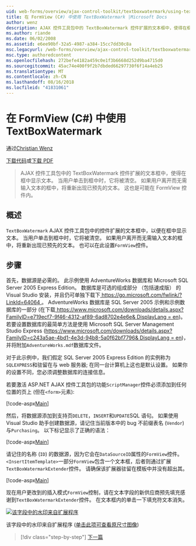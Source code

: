 ```yaml
---
uid: web-forms/overview/ajax-control-toolkit/textboxwatermark/using-textboxwatermark-in-a-formview-cs
title: 在 FormView (C#) 中使用 TextBoxWatermark |Microsoft Docs
author: wenz
description: AJAX 控件工具包中的 TextBoxWatermark 控件扩展的文本框中，使得在框中显示文本。 当用户单击到框中，它我...
ms.author: riande
ms.date: 06/02/2008
ms.assetid: e6ee90bf-32a5-4987-a384-15cc7dd30c8a
msc.legacyurl: /web-forms/overview/ajax-control-toolkit/textboxwatermark/using-textboxwatermark-in-a-formview-cs
msc.type: authoredcontent
ms.openlocfilehash: 272befe4182a459c0e1f3b6668d252d9ba4715d0
ms.sourcegitcommit: 45ac74e400f9f2b7dbded66297730f6f14a4eb25
ms.translationtype: MT
ms.contentlocale: zh-CN
ms.lasthandoff: 08/16/2018
ms.locfileid: "41831061"
---
```

<a name="using-textboxwatermark-in-a-formview-c"></a>在 FormView (C#) 中使用 TextBoxWatermark
====================
通过[Christian Wenz](https://github.com/wenz)

[下载代码](http://download.microsoft.com/download/9/3/f/93f8daea-bebd-4821-833b-95205389c7d0/TextBoxWatermark1.cs.zip)或[下载 PDF](http://download.microsoft.com/download/b/6/a/b6ae89ee-df69-4c87-9bfb-ad1eb2b23373/textboxwatermark1CS.pdf)

> AJAX 控件工具包中的 TextBoxWatermark 控件扩展的文本框中，使得在框中显示文本。 当用户单击到框中时，它将被清空。 如果用户离开而无需输入文本的框中，将重新出现已预先的文本。 这也是可能在 FormView 控件内。


## <a name="overview"></a>概述

`TextBoxWatermark` AJAX 控件工具包中的控件扩展的文本框中，以便在框中显示文本。 当用户单击到框中时，它将被清空。 如果用户离开而无需输入文本的框中，将重新出现已预先的文本。 也可以在此设置`FormView`控件。

## <a name="steps"></a>步骤

首先，数据源是必需的。 此示例使用 AdventureWorks 数据库和 Microsoft SQL Server 2005 Express Edition。 数据库是可选的组成部分 （包括速成版） 的 Visual Studio 安装，并且仍可单独下载下[ https://go.microsoft.com/fwlink/?LinkId=64064 ](https://go.microsoft.com/fwlink/?LinkId=64064)。 AdventureWorks 数据库是 SQL Server 2005 示例和示例数据库的一部分 (在下载[ https://www.microsoft.com/downloads/details.aspx?FamilyID=e719ecf7-9f46-4312-af89-6ad8702e4e6e&amp; DisplayLang = en](https://www.microsoft.com/downloads/details.aspx?FamilyID=e719ecf7-9f46-4312-af89-6ad8702e4e6e&amp;DisplayLang=en))。 若要设置数据库的最简单方法是使用 Microsoft SQL Server Management Studio Express ([https://www.microsoft.com/downloads/details.aspx?FamilyID=c243a5ae-4bd1-4e3d-94b8-5a0f62bf7796&amp; DisplayLang = en](https://www.microsoft.com/downloads/details.aspx?FamilyID=c243a5ae-4bd1-4e3d-94b8-5a0f62bf7796&amp;DisplayLang=en))，并将附加`AdventureWorks.mdf`数据库文件。

对于此示例中，我们假定 SQL Server 2005 Express Edition 的实例称为`SQLEXPRESS`和驻留在与 web 服务器; 在同一台计算机上这也是默认设置。 如果你的设置不同，您必须调整数据库的连接信息。

若要激活 ASP.NET AJAX 控件工具包的功能`ScriptManager`控件必须添加到任何位置的页上 (但在`<form>`元素):

[!code-aspx[Main](using-textboxwatermark-in-a-formview-cs/samples/sample1.aspx)]

然后，将数据源添加到支持页`DELETE`，`INSERT`和`UPDATE`SQL 语句。 如果使用 Visual Studio 助手创建数据源，请记住当前版本中的 bug 不前缀表名 (`Vendor`) 与`Purchasing`。 以下标记显示了正确的语法：

[!code-aspx[Main](using-textboxwatermark-in-a-formview-cs/samples/sample2.aspx)]

请记住的名称 (`ID`) 的数据源，因为它会在`DataSourceID`属性的`FormView`控件。 `<InsertItemTemplate>`一部分`FormView`包含一个文本框，后者则通过扩展`TextBoxWatermarkExtender`控件。 请确保该扩展器驻留在模板中并没有超出其。

[!code-aspx[Main](using-textboxwatermark-in-a-formview-cs/samples/sample3.aspx)]

现在用户更改到的插入模式`FormView`控制，请在文本字段的新供应商预先填充感谢到`TextBoxWatermarkExtender`控件。 在文本框内的单击一下填充符文本消失。


[![该字段中的水印来自扩展程序](using-textboxwatermark-in-a-formview-cs/_static/image2.png)](using-textboxwatermark-in-a-formview-cs/_static/image1.png)

该字段中的水印来自扩展程序 ([单击此项可查看原尺寸图像](using-textboxwatermark-in-a-formview-cs/_static/image3.png))

> [!div class="step-by-step"]
> [下一篇](using-textboxwatermark-with-validation-controls-cs.md)
